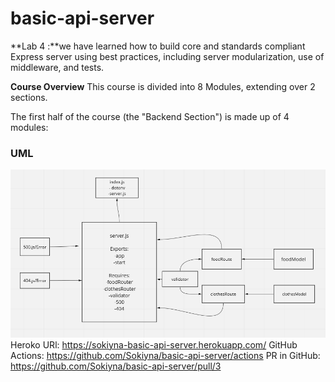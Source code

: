 # basic-api-server

**Lab 4 :**we have learned how to build core and standards compliant Express server using best practices, including server modularization, use of middleware, and tests.

**Course Overview**
This course is divided into 8 Modules, extending over 2 sections.

The first half of the course (the "Backend Section") is made up of 4 modules:

### UML 

![uml](./uml.png)
Heroko URl: https://sokiyna-basic-api-server.herokuapp.com/
GitHub Actions: https://github.com/Sokiyna/basic-api-server/actions
PR in GitHub: https://github.com/Sokiyna/basic-api-server/pull/3



